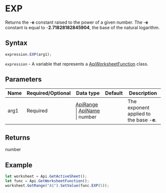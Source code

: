 # EXP

Returns the -**e** constant raised to the power of a given number. The -**e** constant is equal to -**2.71828182845904**, the base of the natural logarithm.

## Syntax

```javascript
expression.EXP(arg1);
```

`expression` - A variable that represents a [ApiWorksheetFunction](../ApiWorksheetFunction.md) class.

## Parameters

| **Name** | **Required/Optional** | **Data type** | **Default** | **Description** |
| ------------- | ------------- | ------------- | ------------- | ------------- |
| arg1 | Required | [ApiRange](../../ApiRange/ApiRange.md) \| [ApiName](../../ApiName/ApiName.md) \| number |  | The exponent applied to the base -**e**. |

## Returns

number

## Example



```javascript editor-
let worksheet = Api.GetActiveSheet();
let func = Api.GetWorksheetFunction();
worksheet.GetRange("A1").SetValue(func.EXP(5));
```
